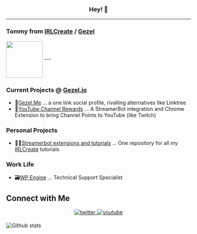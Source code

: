 <h3 align="center">
Hey! 👋
</h3>

---

### Tommy from [IRLCreate](https://youtube.com/irlcreate) / [Gezel](https://gezel.io)
<img align="center" width=100px src="https://i.imgur.com/Q4qORWA.jpg" /> 
---

### Current Projects @ [Gezel.io](https://Gezel.io)
- 🙅[Gezel.Me](https://gezel.me) ... a one link social profile, rivalling alternatives like Linktree
- 🎥[YouTube Channel Rewards](https://github.com/gezelio/YTCR-Streamerbot) ... A StreamerBot integration and Chrome Extension to bring Channel Points to YouTube (like Twitch)

### Personal Projects
- 🧑‍💻[Streamerbot extensions and tutorials](https://github.com/TommoFromGezel/Streamerbot-actions) ... One repository for all my [IRLCreate](https://youtube.com/irlcreate) tutorials

### Work Life
- 🗃️[WP Engine](https://wpengine.com) ... Technical Support Specialist

## Connect with Me  
<div align="center">
</a>
<a href="https://twitter.com/irlcreate" target="_blank">
<img src=https://img.shields.io/badge/twitter-%2300acee.svg?&style=for-the-badge&logo=twitter&logoColor=white alt=twitter style="margin-bottom: 5px;" />
</a>
<a href="https://www.youtube.com/irlcreate" target="_blank">
<img src=https://img.shields.io/badge/youtube-%23EE4831.svg?&style=for-the-badge&logo=youtube&logoColor=white alt=youtube style="margin-bottom: 5px;" />
</a>  
</div>

![Github stats](https://github-readme-stats.vercel.app/api?username=tommofromgezel)
